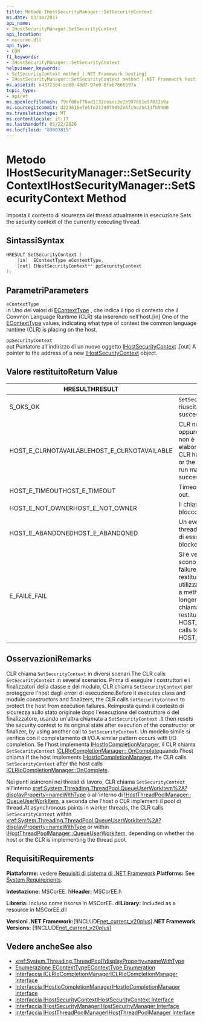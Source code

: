 ```yaml
---
title: Metodo IHostSecurityManager::SetSecurityContext
ms.date: 03/30/2017
api_name:
- IHostSecurityManager.SetSecurityContext
api_location:
- mscoree.dll
api_type:
- COM
f1_keywords:
- IHostSecurityManager::SetSecurityContext
helpviewer_keywords:
- SetSecurityContext method [.NET Framework hosting]
- IHostSecurityManager::SetSecurityContext method [.NET Framework hosting]
ms.assetid: e4372384-ee69-48d7-97e0-8fab7866597a
topic_type:
- apiref
ms.openlocfilehash: 79ef08ef70ad1132ceacc3e2b997651e57032b9a
ms.sourcegitcommit: d223616e7e6fe2139079052e6fcbe25413fb9900
ms.translationtype: MT
ms.contentlocale: it-IT
ms.lasthandoff: 05/22/2020
ms.locfileid: "83803815"
---
```

# <a name="ihostsecuritymanagersetsecuritycontext-method"></a><span data-ttu-id="975b4-102">Metodo IHostSecurityManager::SetSecurityContext</span><span class="sxs-lookup"><span data-stu-id="975b4-102">IHostSecurityManager::SetSecurityContext Method</span></span>
<span data-ttu-id="975b4-103">Imposta il contesto di sicurezza del thread attualmente in esecuzione.</span><span class="sxs-lookup"><span data-stu-id="975b4-103">Sets the security context of the currently executing thread.</span></span>  
  
## <a name="syntax"></a><span data-ttu-id="975b4-104">Sintassi</span><span class="sxs-lookup"><span data-stu-id="975b4-104">Syntax</span></span>  
  
```cpp  
HRESULT SetSecurityContext (  
    [in]  EContextType eContextType,  
    [out] IHostSecurityContext** ppSecurityContext  
);  
```  
  
## <a name="parameters"></a><span data-ttu-id="975b4-105">Parametri</span><span class="sxs-lookup"><span data-stu-id="975b4-105">Parameters</span></span>  
 `eContextType`  
 <span data-ttu-id="975b4-106">in Uno dei valori di [EContextType](econtexttype-enumeration.md) , che indica il tipo di contesto che il Common Language Runtime (CLR) sta inserendo nell'host.</span><span class="sxs-lookup"><span data-stu-id="975b4-106">[in] One of the [EContextType](econtexttype-enumeration.md) values, indicating what type of context the common language runtime (CLR) is placing on the host.</span></span>  
  
 `ppSecurityContext`  
 <span data-ttu-id="975b4-107">out Puntatore all'indirizzo di un nuovo oggetto [IHostSecurityContext](ihostsecuritycontext-interface.md) .</span><span class="sxs-lookup"><span data-stu-id="975b4-107">[out] A pointer to the address of a new [IHostSecurityContext](ihostsecuritycontext-interface.md) object.</span></span>  
  
## <a name="return-value"></a><span data-ttu-id="975b4-108">Valore restituito</span><span class="sxs-lookup"><span data-stu-id="975b4-108">Return Value</span></span>  
  
|<span data-ttu-id="975b4-109">HRESULT</span><span class="sxs-lookup"><span data-stu-id="975b4-109">HRESULT</span></span>|<span data-ttu-id="975b4-110">Descrizione</span><span class="sxs-lookup"><span data-stu-id="975b4-110">Description</span></span>|  
|-------------|-----------------|  
|<span data-ttu-id="975b4-111">S_OK</span><span class="sxs-lookup"><span data-stu-id="975b4-111">S_OK</span></span>|<span data-ttu-id="975b4-112">`SetSecurityContext`la restituzione è riuscita.</span><span class="sxs-lookup"><span data-stu-id="975b4-112">`SetSecurityContext` returned successfully.</span></span>|  
|<span data-ttu-id="975b4-113">HOST_E_CLRNOTAVAILABLE</span><span class="sxs-lookup"><span data-stu-id="975b4-113">HOST_E_CLRNOTAVAILABLE</span></span>|<span data-ttu-id="975b4-114">CLR non è stato caricato in un processo oppure CLR si trova in uno stato in cui non è possibile eseguire codice gestito o elaborare la chiamata correttamente.</span><span class="sxs-lookup"><span data-stu-id="975b4-114">The CLR has not been loaded into a process, or the CLR is in a state in which it cannot run managed code or process the call successfully.</span></span>|  
|<span data-ttu-id="975b4-115">HOST_E_TIMEOUT</span><span class="sxs-lookup"><span data-stu-id="975b4-115">HOST_E_TIMEOUT</span></span>|<span data-ttu-id="975b4-116">Timeout della chiamata.</span><span class="sxs-lookup"><span data-stu-id="975b4-116">The call timed out.</span></span>|  
|<span data-ttu-id="975b4-117">HOST_E_NOT_OWNER</span><span class="sxs-lookup"><span data-stu-id="975b4-117">HOST_E_NOT_OWNER</span></span>|<span data-ttu-id="975b4-118">Il chiamante non è il proprietario del blocco.</span><span class="sxs-lookup"><span data-stu-id="975b4-118">The caller does not own the lock.</span></span>|  
|<span data-ttu-id="975b4-119">HOST_E_ABANDONED</span><span class="sxs-lookup"><span data-stu-id="975b4-119">HOST_E_ABANDONED</span></span>|<span data-ttu-id="975b4-120">Un evento è stato annullato mentre un thread bloccato o Fiber era in attesa su di esso.</span><span class="sxs-lookup"><span data-stu-id="975b4-120">An event was canceled while a blocked thread or fiber was waiting on it.</span></span>|  
|<span data-ttu-id="975b4-121">E_FAIL</span><span class="sxs-lookup"><span data-stu-id="975b4-121">E_FAIL</span></span>|<span data-ttu-id="975b4-122">Si è verificato un errore irreversibile sconosciuto.</span><span class="sxs-lookup"><span data-stu-id="975b4-122">An unknown catastrophic failure occurred.</span></span> <span data-ttu-id="975b4-123">Quando un metodo restituisce E_FAIL, CLR non è più utilizzabile all'interno del processo.</span><span class="sxs-lookup"><span data-stu-id="975b4-123">When a method returns E_FAIL, the CLR is no longer usable within the process.</span></span> <span data-ttu-id="975b4-124">Le chiamate successive ai metodi di hosting restituiscono HOST_E_CLRNOTAVAILABLE.</span><span class="sxs-lookup"><span data-stu-id="975b4-124">Subsequent calls to hosting methods return HOST_E_CLRNOTAVAILABLE.</span></span>|  
  
## <a name="remarks"></a><span data-ttu-id="975b4-125">Osservazioni</span><span class="sxs-lookup"><span data-stu-id="975b4-125">Remarks</span></span>  
 <span data-ttu-id="975b4-126">CLR chiama `SetSecurityContext` in diversi scenari.</span><span class="sxs-lookup"><span data-stu-id="975b4-126">The CLR calls `SetSecurityContext` in several scenarios.</span></span> <span data-ttu-id="975b4-127">Prima di eseguire i costruttori e i finalizzatori della classe e del modulo, CLR chiama `SetSecurityContext` per proteggere l'host dagli errori di esecuzione.</span><span class="sxs-lookup"><span data-stu-id="975b4-127">Before it executes class and module constructors and finalizers, the CLR calls `SetSecurityContext` to protect the host from execution failures.</span></span> <span data-ttu-id="975b4-128">Reimposta quindi il contesto di sicurezza sullo stato originale dopo l'esecuzione del costruttore o del finalizzatore, usando un'altra chiamata a `SetSecurityContext` .</span><span class="sxs-lookup"><span data-stu-id="975b4-128">It then resets the security context to its original state after execution of the constructor or finalizer, by using another call to `SetSecurityContext`.</span></span> <span data-ttu-id="975b4-129">Un modello simile si verifica con il completamento di I/O.</span><span class="sxs-lookup"><span data-stu-id="975b4-129">A similar pattern occurs with I/O completion.</span></span> <span data-ttu-id="975b4-130">Se l'host implementa [IHostIoCompletionManager](../../../../docs/framework/unmanaged-api/hosting/ihostiocompletionmanager-interface.md), il CLR chiama `SetSecurityContext` [ICLRIoCompletionManager:: OnComplete](iclriocompletionmanager-oncomplete-method.md)quando l'host chiama.</span><span class="sxs-lookup"><span data-stu-id="975b4-130">If the host implements [IHostIoCompletionManager](../../../../docs/framework/unmanaged-api/hosting/ihostiocompletionmanager-interface.md), the CLR calls `SetSecurityContext` after the host calls [ICLRIoCompletionManager::OnComplete](iclriocompletionmanager-oncomplete-method.md).</span></span>  
  
 <span data-ttu-id="975b4-131">Nei punti asincroni nei thread di lavoro, CLR chiama `SetSecurityContext` all'interno <xref:System.Threading.ThreadPool.QueueUserWorkItem%2A?displayProperty=nameWithType> o all'interno di [IHostThreadPoolManager:: QueueUserWorkItem](ihostthreadpoolmanager-queueuserworkitem-method.md), a seconda che l'host o CLR implementi il pool di thread.</span><span class="sxs-lookup"><span data-stu-id="975b4-131">At asynchronous points in worker threads, the CLR calls `SetSecurityContext` within <xref:System.Threading.ThreadPool.QueueUserWorkItem%2A?displayProperty=nameWithType> or within [IHostThreadPoolManager::QueueUserWorkItem](ihostthreadpoolmanager-queueuserworkitem-method.md), depending on whether the host or the CLR is implementing the thread pool.</span></span>  
  
## <a name="requirements"></a><span data-ttu-id="975b4-132">Requisiti</span><span class="sxs-lookup"><span data-stu-id="975b4-132">Requirements</span></span>  
 <span data-ttu-id="975b4-133">**Piattaforme:** vedere [Requisiti di sistema di .NET Framework](../../get-started/system-requirements.md).</span><span class="sxs-lookup"><span data-stu-id="975b4-133">**Platforms:** See [System Requirements](../../get-started/system-requirements.md).</span></span>  
  
 <span data-ttu-id="975b4-134">**Intestazione:** MSCorEE. h</span><span class="sxs-lookup"><span data-stu-id="975b4-134">**Header:** MSCorEE.h</span></span>  
  
 <span data-ttu-id="975b4-135">**Libreria:** Incluso come risorsa in MSCorEE. dll</span><span class="sxs-lookup"><span data-stu-id="975b4-135">**Library:** Included as a resource in MSCorEE.dll</span></span>  
  
 <span data-ttu-id="975b4-136">**Versioni .NET Framework:**[!INCLUDE[net_current_v20plus](../../../../includes/net-current-v20plus-md.md)]</span><span class="sxs-lookup"><span data-stu-id="975b4-136">**.NET Framework Versions:** [!INCLUDE[net_current_v20plus](../../../../includes/net-current-v20plus-md.md)]</span></span>  
  
## <a name="see-also"></a><span data-ttu-id="975b4-137">Vedere anche</span><span class="sxs-lookup"><span data-stu-id="975b4-137">See also</span></span>

- <xref:System.Threading.ThreadPool?displayProperty=nameWithType>
- [<span data-ttu-id="975b4-138">Enumerazione EContextType</span><span class="sxs-lookup"><span data-stu-id="975b4-138">EContextType Enumeration</span></span>](econtexttype-enumeration.md)
- [<span data-ttu-id="975b4-139">Interfaccia ICLRIoCompletionManager</span><span class="sxs-lookup"><span data-stu-id="975b4-139">ICLRIoCompletionManager Interface</span></span>](iclriocompletionmanager-interface.md)
- [<span data-ttu-id="975b4-140">Interfaccia IHostIoCompletionManager</span><span class="sxs-lookup"><span data-stu-id="975b4-140">IHostIoCompletionManager Interface</span></span>](ihostiocompletionmanager-interface.md)
- [<span data-ttu-id="975b4-141">Interfaccia IHostSecurityContext</span><span class="sxs-lookup"><span data-stu-id="975b4-141">IHostSecurityContext Interface</span></span>](ihostsecuritycontext-interface.md)
- [<span data-ttu-id="975b4-142">Interfaccia IHostSecurityManager</span><span class="sxs-lookup"><span data-stu-id="975b4-142">IHostSecurityManager Interface</span></span>](ihostsecuritymanager-interface.md)
- [<span data-ttu-id="975b4-143">Interfaccia IHostThreadPoolManager</span><span class="sxs-lookup"><span data-stu-id="975b4-143">IHostThreadPoolManager Interface</span></span>](ihostthreadpoolmanager-interface.md)
